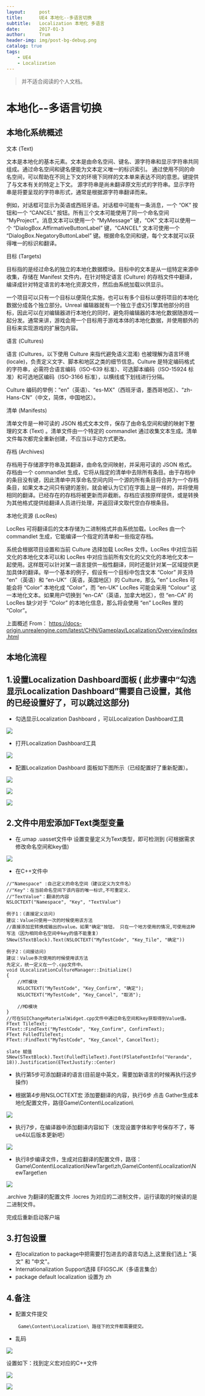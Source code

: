 ```yaml
---
layout:     post
title:      UE4 本地化--多语言切换
subtitle:   Localization 本地化 多语言
date:       2017-01-3
author:     Trum
header-img: img/post-bg-debug.png
catalog: true
tags:
    - UE4
    - Localization
---
```



>并不适合阅读的个人文档。

# 本地化--多语言切换

## 本地化系统概述

文本 (Text)

文本是本地化的基本元素。文本是由命名空间、键名、源字符串和显示字符串共同组成。通过命名空间和键名便能为文本定义唯一的标识索引。 通过使用不同的命名空间，可以帮助在不同上下文的环境下同样的文本单来表达不同的意思。键提供了与文本有关的特定上下文。 源字符串是尚未翻译原文形式的字符串。显示字符串是将要呈现的字符串形式，通常是根据源字符串翻译而来。

例如，对话框可显示为英语或西班牙语。对话框中可能有一条消息，一个 “OK” 按钮和一个 “CANCEL” 按钮。所有三个文本可能使用了同一个命名空间 “MyProject”。消息文本可以使用一个 “MyMessage” 键，“OK” 文本可以使用一个 “DialogBox.AffirmativeButtonLabel” 键，“CANCEL” 文本可使用一个 “DialogBox.NegatoryButtonLabel” 键。根据命名空间和键，每个文本就可以获得唯一的标识和翻译。

目标 (Targets)

目标指的是经过命名的独立的本地化数据模块。目标中的文本是从一组特定来源中收集，存储在 Manifest 文件内，在针对特定语言 (Culture) 的存档文件中翻译，编译成针对特定语言的本地化资源文件，然后由系统加载以供显示。

一个项目可以只有一个目标以便简化实施，也可以有多个目标以便将项目的本地化数据分成各个独立部分。Unreal 编辑器就有一个独立于虚幻引擎其他部分的目标，因此可以在对编辑器进行本地化的同时，避免将编辑器的本地化数据随游戏一起分发。通常来讲，游戏会用一个目标用于游戏本体的本地化数据，并使用额外的目标来实现游戏的扩展包内容。

语言 (Cultures)

语言 (Cultures，以下使用 Culture 来指代避免语义混淆) 也被理解为语言环境 (locale)，负责定义文字、脚本和地区之类的细节信息。Culture 是特定编码格式的字符串，必需符合语言编码（ISO-639 标准）、可选脚本编码（ISO-15924 标准）和可选地区编码（ISO-3166 标准），以横线或下划线进行分隔。

Culture 编码的举例：“en”（英语）、“es-MX”（西班牙语，墨西哥地区）、“zh-Hans-CN”（中文，简体，中国地区）。

清单 (Manifests)

清单文件是一种可读的 JSON 格式文本文件，保存了由命名空间和键的映射下整理的文本 (Text) 。清单文件由一个特定的 commandlet 通过收集文本生成。清单文件每次都完全重新创建，不应当以手动方式更改。

存档 (Archives)

存档用于存储源字符串及其翻译，由命名空间映射，并采用可读的 JSON 格式。存档由一个 commandlet 生成，它将从指定的清单中去除所有条目。由于存档中的条目没有键，因此清单中共享命名空间内同一个源的所有条目将合并为一个存档条目，如果文本之间只有键的差别，就会被认为它们在字面上是一样的，并将使用相同的翻译。已经存在的存档将被更新而非截断。存档应该按原样提供，或是转换为其他格式提供给翻译人员进行处理，并返回译文取代空白存根条目。

本地化资源 (LocRes)

LocRes 可将翻译后的文本存储为二进制格式并由系统加载。LocRes 由一个 commandlet 生成，它能编译一个指定的清单和一些指定存档。

系统会根据项目设置和当前 Culture 选择加载 LocRes 文件。LocRes 中对应当前文化的本地化文本可以和 LocRes 中对应当前所有文化的父文化的本地化文本一起使用。这样既可以针对某一语言提供一般性翻译，同时还能针对某一区域提供更加具体的翻译。举一个基本的例子，假设有一个目标中包含文本 “Color” 并支持 “en”（英语）和 “en-UK”（英语，英国地区）的 Culture，那么 “en” LocRes 可能会将 “Color” 本地化成 “Color”，而 “en-UK” LocRes 可能会采用 “Colour” 这一本地化文本。如果用户切换到 “en-CA”（英语，加拿大地区），但 “en-CA” 的 LocRes 缺少对于 “Color” 的本地化信息，那么将会使用 “en” LocRes 里的 “Color”。

上面概述 From： https://docs-origin.unrealengine.com/latest/CHN/Gameplay/Localization/Overview/index.html

## 本地化流程

## 1.设置Localization Dashboard面板 ( 此步骤中“勾选显示Localization Dashboard”需要自己设置，其他的已经设置好了，可以跳过这部分)
- 勾选显示Localization Dashboard ，可以Localization Dashboard工具

![](http://mingchuan.wang/img/local/1.png)

- 打开Localization Dashboard工具

![](http://mingchuan.wang/img/local/2.png)

- 配置Localization Dashboard 面板如下图所示（已经配置好了重新配置）。

![](http://mingchuan.wang/img/local/3.png)

![](http://mingchuan.wang/img/local/4.png)

![](http://mingchuan.wang/img/local/5.png)

## 2.文件中用宏添加FText类型变量

- 在.umap .uasset文件中 设置变量定义为Text类型，即可检测到 (可根据需求修改命名空间和key值)

![](http://mingchuan.wang/img/local/6.png)

- 在C++文件中

```
//"Namespace" :自己定义的命名空间（建议定义为文件名）
//"Key"：在当前命名空间下该内容的唯一标识,不可重定义.
//"TextValue"：翻译的内容
NSLOCTEXT("Namespace", "Key", "TextValue")
```

```
例子1：(直接定义访问)
建议：Value只使用一次的时候使用该方法
//直接添加宏转换成输出的value。如果"确定"按钮， 只在一个地方使用的情况,可使用这种写法（因为相同命名空间中key的值不能重复）
SNew(STextBlock).Text(NSLOCTEXT("MyTestCode", "Key_Tile", "确定"))
```

```
例子2：(间接访问)
建议：Value多次使用的时候使用该方法
先定义，统一定义在一个.cpp文件中。
void ULocalizationCultureManager::Initialize()
{
    //MT模块
	NSLOCTEXT("MyTestCode", "Key_Confirm", "确定");
	NSLOCTEXT("MyTestCode", "Key_Cancel", "取消");
        
    //MD模块
}
//可在SUIChangeMaterialWidget.cpp文件中通过命名空间和key获取得到Value值。
FText TileText;
FText::FindText("MyTestCode", "Key_Confirm", ConfirmText);
FText FulledTileText;
FText::FindText("MyTestCode", "Key_Cancel", CancelText);

slate 赋值
SNew(STextBlock).Text(FulledTileText).Font(FSlateFontInfo("Veranda", 18)).Justification(ETextJustify::Center)
```

- 执行第5步可添加翻译的语言(目前是中英文，需要加新语言的时候再执行这步操作)

- 根据第4步用NSLOCTEXT宏 添加要翻译的内容，执行6步 点击 Gather生成本地化配置文件，路径Game\Content\Localization\  

![](http://mingchuan.wang/img/local/6.png)

- 执行7步，在编译器中添加翻译内容如下（发现设置字体和字号保存不了，等ue4以后版本更新吧）

![](http://mingchuan.wang/img/local/7.png)


- 执行8步编译文件，生成对应翻译的配置文件，路径：Game\Content\Localization\NewTarget\zh,Game\Content\Localization\NewTarget\en  

![](http://mingchuan.wang/img/local/8.png)

.archive 为翻译的配置文件  .locres 为对应的二进制文件，运行读取的时候读的是二进制文件。

完成后重新启动客户端

## 3.打包设置

  - 在localization to package中把需要打包进去的语言勾选上,这里我们选上 "英文" 和 "中文"。
  - Internationalization Support选择 EFIGSCJK（多语言集合）
  - package default localization 设置为 zh

## 4.备注
- 配置文件提交

       Game\Content\Localization\ 路径下的文件都需要提交。 

- 乱码

![](http://mingchuan.wang/img/local/9.png)

设置如下：找到定义宏对应的C++文件

![](http://mingchuan.wang/img/local/10.png)

![](http://mingchuan.wang/img/local/11.png)








